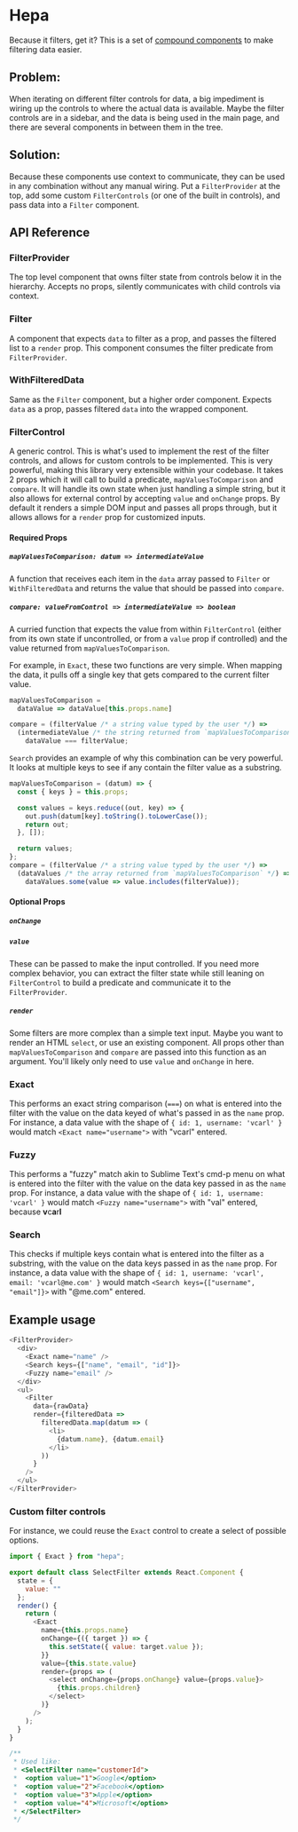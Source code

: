 # Hepa

Because it filters, get it? This is a set of [compound components](https://www.youtube.com/watch?v=hEGg-3pIHlE) to make filtering data easier. 

## Problem:

When iterating on different filter controls for data, a big impediment is wiring up the controls to where the actual data is available. Maybe the filter controls are in a sidebar, and the data is being used in the main page, and there are several components in between them in the tree. 

## Solution:

Because these components use context to communicate, they can be used in any combination without any manual wiring. Put a `FilterProvider` at the top, add some custom `FilterControls` (or one of the built in controls), and pass data into a `Filter` component.

## API Reference

### FilterProvider

The top level component that owns filter state from controls below it in the hierarchy. Accepts no props, silently communicates with child controls via context.

### Filter

A component that expects `data` to filter as a prop, and passes the filtered list to a `render` prop. This component consumes the filter predicate from `FilterProvider`.

### WithFilteredData

Same as the `Filter` component, but a higher order component. Expects `data` as a prop, passes filtered `data` into the wrapped component.

### FilterControl

A generic control. This is what's used to implement the rest of the filter controls, and allows for custom controls to be implemented. This is very powerful, making this library very extensible within your codebase. It takes 2 props which it will call to build a predicate, `mapValuesToComparison` and `compare`. It will handle its own state when just handling a simple string, but it also allows for external control by accepting `value` and `onChange` props. By default it renders a simple DOM input and passes all props through, but it allows allows for a `render` prop for customized inputs.

#### Required Props

##### `mapValuesToComparison: datum => intermediateValue`

A function that receives each item in the `data` array passed to `Filter` or `WithFilteredData` and returns the value that should be passed into `compare`.

##### `compare: valueFromControl => intermediateValue => boolean`

A curried function that expects the value from within `FilterControl` (either from its own state if uncontrolled, or from a `value` prop if controlled) and the value returned from `mapValuesToComparison`.

For example, in `Exact`, these two functions are very simple. When mapping the data, it pulls off a single key that gets compared to the current filter value.

```js
mapValuesToComparison = 
  dataValue => dataValue[this.props.name]

compare = (filterValue /* a string value typed by the user */) => 
  (intermediateValue /* the string returned from `mapValuesToComparison` */) =>
    dataValue === filterValue;
```

`Search` provides an example of why this combination can be very powerful. It looks at multiple keys to see if any contain the filter value as a substring.

```js
mapValuesToComparison = (datum) => {
  const { keys } = this.props;

  const values = keys.reduce((out, key) => {
    out.push(datum[key].toString().toLowerCase());
    return out;
  }, []);

  return values;
};
compare = (filterValue /* a string value typed by the user */) => 
  (dataValues /* the array returned from `mapValuesToComparison` */) =>
    dataValues.some(value => value.includes(filterValue));
```

#### Optional Props

##### `onChange`
##### `value`

These can be passed to make the input controlled. If you need more complex behavior, you can extract the filter state while still leaning on `FilterControl` to build a predicate and communicate it to the `FilterProvider`.

##### `render`

Some filters are more complex than a simple text input. Maybe you want to render an HTML `select`, or use an existing component. All props other than `mapValuesToComparison` and `compare` are passed into this function as an argument. You'll likely only need to use `value` and `onChange` in here.

### Exact

This performs an exact string comparison (`===`) on what is entered into the filter with the value on the data keyed of what's passed in as the `name` prop. For instance, a data value with the shape of `{ id: 1, username: 'vcarl' }` would match `<Exact name="username">` with "vcarl" entered.

### Fuzzy

This performs a "fuzzy" match akin to Sublime Text's cmd-p menu on what is entered into the filter with the value on the data key passed in as the `name` prop. For instance, a data value with the shape of `{ id: 1, username: 'vcarl' }` would match `<Fuzzy name="username">` with "val" entered, because **v**c**a**r**l**

### Search

This checks if multiple keys contain what is entered into the filter as a substring, with the value on the data keys passed in as the `name` prop. For instance, a data value with the shape of `{ id: 1, username: 'vcarl', email: 'vcarl@me.com' }` would match `<Search keys={["username", "email"]}>` with "@me.com" entered. 

## Example usage

```js
<FilterProvider>
  <div>
    <Exact name="name" />
    <Search keys={["name", "email", "id"]}>
    <Fuzzy name="email" />
  </div>
  <ul>
    <Filter
      data={rawData}
      render={filteredData =>
        filteredData.map(datum => (
          <li>
            {datum.name}, {datum.email}
          </li>
        ))
      }
    />
  </ul>
</FilterProvider>
```

### Custom filter controls

For instance, we could reuse the `Exact` control to create a select of possible options.

```js
import { Exact } from "hepa";

export default class SelectFilter extends React.Component {
  state = {
    value: ""
  };
  render() {
    return (
      <Exact
        name={this.props.name}
        onChange={({ target }) => {
          this.setState({ value: target.value });
        }}
        value={this.state.value}
        render={props => (
          <select onChange={props.onChange} value={props.value}>
            {this.props.children}
          </select>
        )}
      />
    );
  }
}

/**
 * Used like:
 * <SelectFilter name="customerId">
 *  <option value="1">Google</option>
 *  <option value="2">Facebook</option>
 *  <option value="3">Apple</option>
 *  <option value="4">Microsoft</option>
 * </SelectFilter>
 */
```
